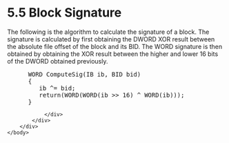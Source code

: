 <html dir="LTR" xmlns:mshelp="http://msdn.microsoft.com/mshelp" xmlns:ddue="http://ddue.schemas.microsoft.com/authoring/2003/5" xmlns:xlink="http://www.w3.org/1999/xlink" xmlns:tool="http://www.microsoft.com/tooltip">
    <head>
        <meta http-equiv="Content-Type" content="text/html; CHARSET=utf-8"></meta>
        <meta name="save" content="history"></meta>
        <title>5.5 Block Signature</title>
        <xml>
            <mshelp:toctitle title="5.5 Block Signature"></mshelp:toctitle>
            <mshelp:rltitle title="[MS-PST]: Block Signature"></mshelp:rltitle>
            <mshelp:keyword index="A" term="e700a913-9db5-46a4-ac76-37cabea823e1"></mshelp:keyword>
            <mshelp:attr name="DCSext.ContentType" value="open specification"></mshelp:attr>
            <mshelp:attr name="AssetID" value="e700a913-9db5-46a4-ac76-37cabea823e1"></mshelp:attr>
            <mshelp:attr name="TopicType" value="kbRef"></mshelp:attr>
            <mshelp:attr name="DCSext.Title" value="[MS-PST]: Block Signature" />
        </xml>
    </head>
    <body>
        <div id="header">
            <h1 class="heading">5.5 Block Signature</h1>
        </div>
        <div id="mainSection">
            <div id="mainBody">
                <div id="allHistory" class="saveHistory"></div>
                <div id="sectionSection0" class="section" name="collapseableSection">
                    

<p>The following is the algorithm to calculate the signature of
a block. The signature is calculated by first obtaining the DWORD XOR result
between the absolute file offset of the block and its BID. The WORD signature
is then obtained by obtaining the XOR result between the higher and lower 16
bits of the DWORD obtained previously.</p>

<dl>
<dd>
<div><pre> WORD ComputeSig(IB ib, BID bid)
 {
    ib ^= bid;
    return(WORD(WORD(ib &gt;&gt; 16) ^ WORD(ib)));
 }
</pre></div>
</dd></dl>


                </div>
            </div>
        </div>
    </body>
</html>